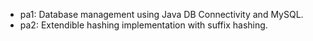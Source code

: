 * pa1: Database management using Java DB Connectivity and MySQL.
* pa2: Extendible hashing implementation with suffix hashing.